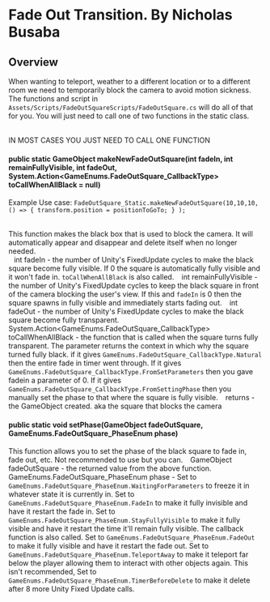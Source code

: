 # Fade Out Transition. By Nicholas Busaba

## Overview

When wanting to teleport, weather to a different location or to a different room we need to temporarily block the camera to avoid motion sickness. The functions and script in `Assets/Scripts/FadeOutSquareScripts/FadeOutSquare.cs` will do all of that for you. You will just need to call one of two functions in the static class. <br><br>

IN MOST CASES YOU JUST NEED TO CALL ONE FUNCTION

#### public static GameObject makeNewFadeOutSquare(int fadeIn, int remainFullyVisible, int fadeOut, System.Action<GameEnums.FadeOutSquare_CallbackType> toCallWhenAllBlack = null)

Example Use case: `FadeOutSquare_Static.makeNewFadeOutSquare(10,10,10, () => { transform.position = positionToGoTo; } );`<br><br>

This function makes the black box that is used to block the camera. It will automatically appear and disappear and delete itself when no longer needed.<br>
&ensp; int fadeIn - the number of Unity's FixedUpdate cycles to make the black square become fully visible. If 0 the square is automatically fully visible and it won't fade in. `toCallWhenAllBlack` is also called.
&ensp; int remainFullyVisible - the number of Unity's FixedUpdate cycles to keep the black square in front of the camera blocking the user's view. If this and `fadeIn` is 0 then the square spawns in fully visible and immediately starts fading out.
&ensp; int fadeOut - the number of Unity's FixedUpdate cycles to make the black square become fully transparent.
&ensp; System.Action<GameEnums.FadeOutSquare_CallbackType> toCallWhenAllBlack - the function that is called when the square turns fully transparent. The parameter returns the context in which why the square turned fully black. if it gives `GameEnums.FadeOutSquare_CallbackType.Natural` then the entire fade in timer went through. If it gives `GameEnums.FadeOutSquare_CallbackType.FromSetParameters` then you gave fadein a parameter of 0. If it gives `GameEnums.FadeOutSquare_CallbackType.FromSettingPhase` then you manually set the phase to that where the square is fully visible.
&ensp; returns - the GameObject created. aka the square that blocks the camera

#### public static void setPhase(GameObject fadeOutSquare, GameEnums.FadeOutSquare_PhaseEnum phase)

This function allows you to set the phase of the black square to fade in, fade out, etc. Not recommended to use but you can.
&ensp; GameObject fadeOutSquare - the returned value from the above function.
&ensp; GameEnums.FadeOutSquare_PhaseEnum phase - Set to `GameEnums.FadeOutSquare_PhaseEnum.WaitingForParameters` to freeze it in whatever state it is currently in. Set to `GameEnums.FadeOutSquare_PhaseEnum.FadeIn` to make it fully invisible and have it restart the fade in. Set to `GameEnums.FadeOutSquare_PhaseEnum.StayFullyVisible` to make it fully visible and have it restart the time it'll remain fully visible. The callback function is also called. Set to `GameEnums.FadeOutSquare_PhaseEnum.FadeOut` to make it fully visible and have it restart the fade out. Set to `GameEnums.FadeOutSquare_PhaseEnum.TeleportAway` to make it teleport far below the player allowing them to interact with other objects again. This isn't recommended, Set to `GameEnums.FadeOutSquare_PhaseEnum.TimerBeforeDelete` to make it delete after 8 more Unity Fixed Update calls.


